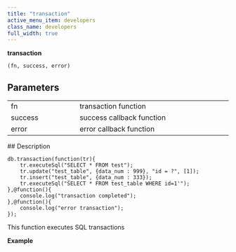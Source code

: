 ```yaml
---
title: "transaction"
active_menu_item: developers
class_name: developers
full_width: true
---
```



**transaction**

    (fn, success, error)
   

## Parameters

<table>
<tr>
<td width="193">
fn

</td>
<td width="17">

</td>
<td width="670">
transaction function

</td>
</tr>
<tr>
<td width="193">
success

</td>
<td width="17">

</td>
<td width="670">
success callback function

</td>
</tr>
<tr>
<td width="193">
error

</td>
<td width="17">

</td>
<td width="670">
error callback function

</td>
</tr>
</table>
## Description

     
     
    db.transaction(function(tr){
        tr.executeSql("SELECT * FROM test");
        tr.update("test_table", {data_num : 999}, "id = ?", [1]);
        tr.insert("test_table", {data_num : 333});
        tr.executeSql("SELECT * FROM test_table WHERE id=1'");
    },@function(){
        console.log("transaction completed");
    },@function(){
        console.log("error transaction");
    });
   

This function executes SQL transactions

**Example**

